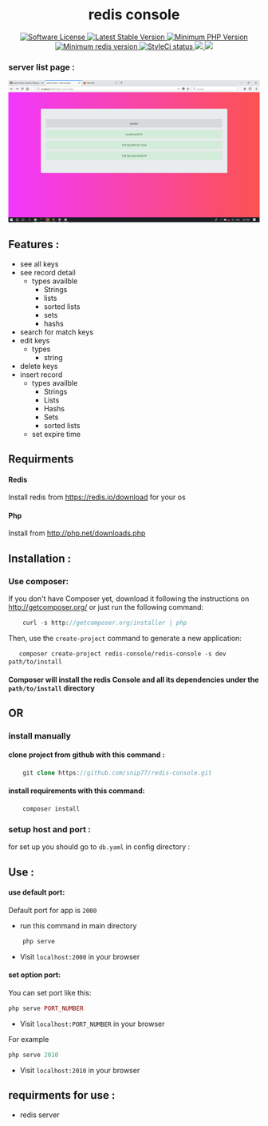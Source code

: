 <h1 align="center" >redis console</h1>
<p align="center">
    <a href="LICENSE" target="_blank">
        <img alt="Software License" src="https://poser.pugx.org/redis-console/redis-console/license">
    </a>
    <a href="https://packagist.org/packages/redis-console/redis-console" target="_blank">
        <img alt="Latest Stable Version" src="https://poser.pugx.org/redis-console/redis-console/v/stable">
    </a>
    <a href="https://php.net/" target="_blank">
        <img alt="Minimum PHP Version" src="https://img.shields.io/badge/php-%3E%3D%207.1.3-8892BF.svg">
    </a>
    <a href="https://http://redis.io/" target="_blank">
        <img alt="Minimum redis version" src="https://img.shields.io/badge/redis-%3E%3D%201.0.0-FC5252.svg">
    </a>
    <a href="https://github.styleci.io/repos/146747083">
        <img src="https://github.styleci.io/repos/146747083/shield?style=plastic&branch=master" alt="StyleCi status" />
    </a>
    <a href="https://www.codefactor.io/repository/github/snip77/redis-console">
        <img src="https://www.codefactor.io/repository/github/snip77/redis-console/badge" />
    </a>
    <a href="https://bettercodehub.com/results/snip77/redis-console">
        <img src='https://bettercodehub.com/edge/badge/snip77/redis-console?branch=master'>
    </a>
</p>

### server list page :
![Loading . . .](cover/server_list.png)

## Features :
  - see all keys
  - see record detail
    - types availble
      - Strings
      - lists
      - sorted lists
      - sets
      - hashs
  - search for match keys
  - edit keys
    - types
      - string
  - delete keys
  - insert record
    - types  availble 
      - Strings
      - Lists
      - Hashs
      - Sets
      - sorted lists
    - set expire time
    
    

## Requirments
#### Redis
  Install redis from https://redis.io/download for your os
      
 #### Php
  Install from http://php.net/downloads.php


## Installation :

###   Use composer:
   If you don't have Composer yet, download it following the instructions on http://getcomposer.org/ or just run the following command:

```php
    curl -s http://getcomposer.org/installer | php 
```

  Then, use the `create-project` command to generate a new application:
  
 ```
    composer create-project redis-console/redis-console -s dev path/to/install
 ```
 
 #### Composer will install the redis Console and all its dependencies under the `path/to/install` directory

## OR

### install manually
    
   #### clone project from github with this command :
```php
    git clone https://github.com/snip77/redis-console.git
```
   #### install requirements with this command:
```php
    composer install
```

### setup host and port :
  for set up you should go to ```db.yaml``` in  config directory :
  
## Use :
  #### use default port:
  Default port for app is `2000`
  - run this command in main directory
    
```php
    php serve
```  

  - Visit `localhost:2000` in your browser
  
  #### set option port:
   You can set port like this:
```php
php serve PORT_NUMBER
``` 
  - Visit `localhost:PORT_NUMBER` in your browser
  
  For example 
 
 ```php
php serve 2010
``` 
  - Visit `localhost:2010` in your browser
  
  
## requirments for use :
  
  - redis server
